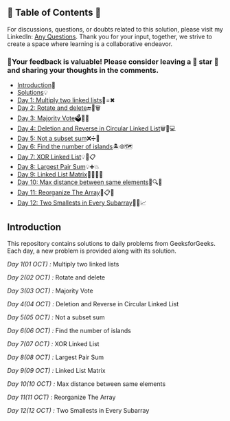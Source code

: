 ## 📜 Table of Contents 📜

For discussions, questions, or doubts related to this solution, please visit my LinkedIn: [Any Questions](https://www.linkedin.com/in/het-patel-8b110525a/). Thank you for your input, together, we strive to create a space where learning is a collaborative endeavor.

### 🔮Your feedback is valuable! Please consider leaving a 🌟 star 🌟 and sharing your thoughts in the comments.

- [Introduction](https://github.com/Hunterdii/GeeksforGeeks-POTD/blob/main/README.md)📝
- [Solutions](https://github.com/Hunterdii/GeeksforGeeks-POTD/tree/main/October%202024%20GFG%20SOLUTION)💡
- [Day 1: Multiply two linked lists](https://github.com/Hunterdii/GeeksforGeeks-POTD/blob/main/October%202024%20GFG%20SOLUTION/01(Oct)%20Multiply%20two%20linked%20lists.md)🔗=✖
- [Day 2: Rotate and delete](https://github.com/Hunterdii/GeeksforGeeks-POTD/blob/main/October%202024%20GFG%20SOLUTION/02(Oct)%20Rotate%20and%20delete.md)🔚🎯🗑️
- [Day 3: Majority Vote](https://github.com/Hunterdii/GeeksforGeeks-POTD/blob/main/October%202024%20GFG%20SOLUTION/03(Oct)%20Majority%20Vote.md)🗳️🔢✅
- [Day 4: Deletion and Reverse in Circular Linked List](https://github.com/Hunterdii/GeeksforGeeks-POTD/blob/main/October%202024%20GFG%20SOLUTION/04(Oct)%20Deletion%20and%20Reverse%20in%20Circular%20Linked%20List.md)🗑️🔗💻
- [Day 5: Not a subset sum](https://github.com/Hunterdii/GeeksforGeeks-POTD/blob/main/October%202024%20GFG%20SOLUTION/05(Oct)%20Not%20a%20subset%20sum.md)❌➗🔢
- [Day 6: Find the number of islands](https://github.com/Hunterdii/GeeksforGeeks-POTD/blob/main/October%202024%20GFG%20SOLUTION/06(Oct)%20Find%20the%20number%20of%20islands.md)🏝️🌐🗺️
- [Day 7: XOR Linked List](https://github.com/Hunterdii/GeeksforGeeks-POTD/blob/main/October%202024%20GFG%20SOLUTION/07(Oct)%20XOR%20Linked%20List.md)💡🔗📋
- [Day 8: Largest Pair Sum](https://github.com/Hunterdii/GeeksforGeeks-POTD/blob/main/October%202024%20GFG%20SOLUTION/08(Oct)%20Largest%20Pair%20Sum.md)💡➕💥
- [Day 9: Linked List Matrix](https://github.com/Hunterdii/GeeksforGeeks-POTD/blob/main/October%202024%20GFG%20SOLUTION/09(Oct)%20Linked%20List%20Matrix.md)🧑‍💻🔗🧱
- [Day 10: Max distance between same elements](https://github.com/Hunterdii/GeeksforGeeks-POTD/blob/main/October%202024%20GFG%20SOLUTION/10(Oct)%20Max%20distance%20between%20same%20elements.md)📏🔍✨
- [Day 11: Reorganize The Array](https://github.com/Hunterdii/GeeksforGeeks-POTD/blob/main/October%202024%20GFG%20SOLUTION/11(Oct)%20Reorganize%20The%20Array.md)🔢📋🔧
- [Day 12: Two Smallests in Every Subarray](https://github.com/Hunterdii/GeeksforGeeks-POTD/blob/main/October%202024%20GFG%20SOLUTION/12(Oct)%20Two%20Smallests%20in%20Every%20Subarray.md)🔢👥📈



## Introduction

This repository contains solutions to daily problems from GeeksforGeeks. Each day, a new problem is provided along with its solution.

*Day 1(01 OCT) :* Multiply two linked lists

*Day 2(02 OCT) :* Rotate and delete

*Day 3(03 OCT) :* Majority Vote

*Day 4(04 OCT) :* Deletion and Reverse in Circular Linked List

*Day 5(05 OCT) :* Not a subset sum

*Day 6(06 OCT) :* Find the number of islands

*Day 7(07 OCT) :* XOR Linked List

*Day 8(08 OCT) :* Largest Pair Sum

*Day 9(09 OCT) :* Linked List Matrix

*Day 10(10 OCT) :* Max distance between same elements

*Day 11(11 OCT) :* Reorganize The Array

*Day 12(12 OCT) :* Two Smallests in Every Subarray
